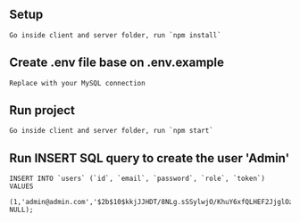 ## Setup
```
Go inside client and server folder, run `npm install`
```

## Create .env file base on .env.example
```
Replace with your MySQL connection
```

## Run project
```
Go inside client and server folder, run `npm start`
```

## Run INSERT SQL query to create the user 'Admin'
```
INSERT INTO `users` (`id`, `email`, `password`, `role`, `token`)
VALUES
	(1,'admin@admin.com','$2b$10$kkjJJHDT/8NLg.sSSylwjO/KhuY6xfQLHEF2JjglOzPS4Jbb2fny2',2, NULL);
```